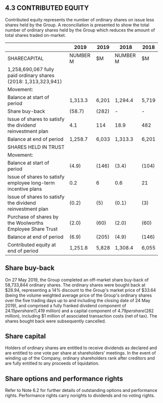 ## 4.3 CONTRIBUTED EQUITY

<!-- image -->

Contributed equity represents the number of ordinary shares on issue less shares held by the Group. A reconciliation is presented to show the total number of ordinary shares held by the Group which reduces the amount of total shares traded on-market.

|                                                                | 2019     | 2019   | 2018     | 2018   |
|----------------------------------------------------------------|----------|--------|----------|--------|
| SHARECAPITAL                                                   | NUMBER M | $M     | NUMBER M | $M     |
| 1,258,690,067 fully paid ordinary shares (2018: 1,313,323,941) |          |        |          |        |
| Movement:                                                      |          |        |          |        |
| Balance at start of period                                     | 1,313.3  | 6,201  | 1,294.4  | 5,719  |
| Share buy-back                                                 | (58.7)   | (282)  | -        | -      |
| Issue of shares to satisfy the dividend reinvestment plan      | 4.1      | 114    | 18.9     | 482    |
| Balance at end of period                                       | 1,258.7  | 6,033  | 1,313.3  | 6,201  |
| SHARES HELD IN TRUST                                           |          |        |          |        |
| Movement:                                                      |          |        |          |        |
| Balance at start of period                                     | (4.9)    | (146)  | (3.4)    | (104)  |
| Issue of shares to satisfy employee long-term incentive plans  | 0.2      | 6      | 0.6      | 21     |
| Issue of shares to satisfy the dividend reinvestment plan      | (0.2)    | (5)    | (0.1)    | (3)    |
| Purchase of shares by the Woolworths Employee Share Trust      | (2.0)    | (60)   | (2.0)    | (60)   |
| Balance at end of period                                       | (6.9)    | (205)  | (4.9)    | (146)  |
| Contributed equity at end of period                            | 1,251.8  | 5,828  | 1,308.4  | 6,055  |

## Share buy-back

On 27 May 2019, the Group completed an off-market share buy-back of 58,733,844 ordinary shares. The ordinary shares were bought back at $28.94, representing a 14% discount to the Group's market price of $33.64 (being the volume weighted average price of the Group's ordinary shares over the five trading days up to and including the closing date of 24 May 2019), and comprised a fully franked dividend component of $24.15 per share ($1,419 million) and a capital component of $4.79 per share ($282 million), including $1 million of associated transaction costs (net of tax). The shares bought back were subsequently cancelled.

## Share capital

Holders of ordinary shares are entitled to receive dividends as declared and are entitled to one vote per share at shareholders' meetings. In the event of winding up of the Company, ordinary shareholders rank after creditors and are fully entitled to any proceeds of liquidation.

## Share options and performance rights

Refer to Note 6.2 for further details of outstanding options and performance rights. Performance rights carry norights to dividends and no voting rights.